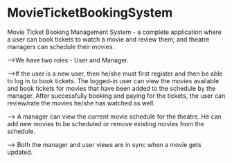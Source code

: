 # MovieTicketBookingSystem


Movie Ticket Booking Management System - a complete application where a user can book tickets to watch a movie and review them; and theatre managers can schedule their movies.

-->We have two roles - User and Manager.

-->If the user is a new user, then he/she must first register and then be able to log in to book tickets. The logged-in user can view the movies available and book tickets for movies that have been added to the schedule by the manager. After successfully booking and paying for the tickets, the user can review/rate the movies he/she has watched as well.

-->	A manager can view the current movie schedule for the theatre. He can add new movies to be scheduled or remove existing movies from the schedule.

-->	Both the manager and user views are in sync when a movie gets updated.
